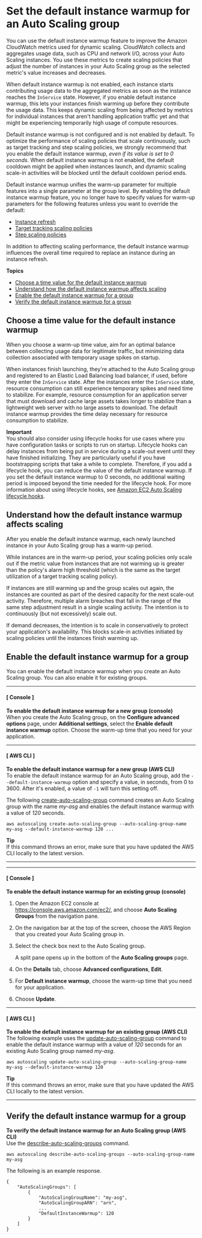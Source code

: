 # Set the default instance warmup for an Auto Scaling group<a name="ec2-auto-scaling-default-instance-warmup"></a>

You can use the default instance warmup feature to improve the Amazon CloudWatch metrics used for dynamic scaling\. CloudWatch collects and aggregates usage data, such as CPU and network I/O, across your Auto Scaling instances\. You use these metrics to create scaling policies that adjust the number of instances in your Auto Scaling group as the selected metric's value increases and decreases\.

When default instance warmup is not enabled, each instance starts contributing usage data to the aggregated metrics as soon as the instance reaches the `InService` state\. However, if you enable default instance warmup, this lets your instances finish warming up before they contribute the usage data\. This keeps dynamic scaling from being affected by metrics for individual instances that aren't handling application traffic yet and that might be experiencing temporarily high usage of compute resources\. 

Default instance warmup is not configured and is not enabled by default\. To optimize the performance of scaling policies that scale continuously, such as target tracking and step scaling policies, we strongly recommend that you enable the default instance warmup, *even if its value is set to 0 seconds*\. When default instance warmup is not enabled, the default cooldown might be applied when instances launch, and dynamic scaling scale\-in activities will be blocked until the default cooldown period ends\.

Default instance warmup unifies the warm\-up parameter for multiple features into a single parameter at the group level\. By enabling the default instance warmup feature, you no longer have to specify values for warm\-up parameters for the following features unless you want to override the default:
+ [Instance refresh](asg-instance-refresh.md#instance-refresh-core-concepts)
+ [Target tracking scaling policies](as-scaling-target-tracking.md#as-target-tracking-scaling-warmup)
+ [Step scaling policies](as-scaling-simple-step.md#as-step-scaling-warmup)

In addition to affecting scaling performance, the default instance warmup influences the overall time required to replace an instance during an instance refresh\.

**Topics**
+ [Choose a time value for the default instance warmup](#determining-the-value-of-the-default-instance-warmup)
+ [Understand how the default instance warmup affects scaling](#understand-how-warmup-affects-scaling)
+ [Enable the default instance warmup for a group](#enable-default-instance-warmup)
+ [Verify the default instance warmup for a group](#verify-default-instance-warmup)

## Choose a time value for the default instance warmup<a name="determining-the-value-of-the-default-instance-warmup"></a>

When you choose a warm\-up time value, aim for an optimal balance between collecting usage data for legitimate traffic, but minimizing data collection associated with temporary usage spikes on startup\.

When instances finish launching, they're attached to the Auto Scaling group and registered to an Elastic Load Balancing load balancer, if used, before they enter the `InService` state\. After the instances enter the `InService` state, resource consumption can still experience temporary spikes and need time to stabilize\. For example, resource consumption for an application server that must download and cache large assets takes longer to stabilize than a lightweight web server with no large assets to download\. The default instance warmup provides the time delay necessary for resource consumption to stabilize\. 

**Important**  
You should also consider using lifecycle hooks for use cases where you have configuration tasks or scripts to run on startup\. Lifecycle hooks can delay instances from being put in service during a scale\-out event until they have finished initializing\. They are particularly useful if you have bootstrapping scripts that take a while to complete\. Therefore, if you add a lifecycle hook, you can reduce the value of the default instance warmup\. If you set the default instance warmup to 0 seconds, no additional waiting period is imposed beyond the time needed for the lifecycle hook\. For more information about using lifecycle hooks, see [Amazon EC2 Auto Scaling lifecycle hooks](lifecycle-hooks.md)\. 

## Understand how the default instance warmup affects scaling<a name="understand-how-warmup-affects-scaling"></a>

After you enable the default instance warmup, each newly launched instance in your Auto Scaling group has a warm\-up period\. 

While instances are in the warm\-up period, your scaling policies only scale out if the metric value from instances that are not warming up is greater than the policy's alarm high threshold \(which is the same as the target utilization of a target tracking scaling policy\)\.

If instances are still warming up and the group scales out again, the instances are counted as part of the desired capacity for the next scale\-out activity\. Therefore, multiple alarm breaches that fall in the range of the same step adjustment result in a single scaling activity\. The intention is to continuously \(but not excessively\) scale out\.

If demand decreases, the intention is to scale in conservatively to protect your application's availability\. This blocks scale\-in activities initiated by scaling policies until the instances finish warming up\.

## Enable the default instance warmup for a group<a name="enable-default-instance-warmup"></a>

You can enable the default instance warmup when you create an Auto Scaling group\. You can also enable it for existing groups\. 

------
#### [ Console ]

**To enable the default instance warmup for a new group \(console\)**  
When you create the Auto Scaling group, on the **Configure advanced options** page, under **Additional settings**, select the **Enable default instance warmup** option\. Choose the warm\-up time that you need for your application\.

------
#### [ AWS CLI ]

**To enable the default instance warmup for a new group \(AWS CLI\)**  
To enable the default instance warmup for an Auto Scaling group, add the `--default-instance-warmup` option and specify a value, in seconds, from 0 to 3600\. After it's enabled, a value of `-1` will turn this setting off\.

The following [create\-auto\-scaling\-group](https://docs.aws.amazon.com/cli/latest/reference/autoscaling/create-auto-scaling-group.html) command creates an Auto Scaling group with the name *my\-asg* and enables the default instance warmup with a value of *120* seconds\.

```
aws autoscaling create-auto-scaling-group --auto-scaling-group-name my-asg --default-instance-warmup 120 ...
```

**Tip**  
If this command throws an error, make sure that you have updated the AWS CLI locally to the latest version\.

------

------
#### [ Console ]

**To enable the default instance warmup for an existing group \(console\)**

1. Open the Amazon EC2 console at [https://console\.aws\.amazon\.com/ec2/](https://console.aws.amazon.com/ec2/), and choose **Auto Scaling Groups** from the navigation pane\.

1. On the navigation bar at the top of the screen, choose the AWS Region that you created your Auto Scaling group in\.

1. Select the check box next to the Auto Scaling group\.

   A split pane opens up in the bottom of the **Auto Scaling groups** page\. 

1. On the **Details** tab, choose **Advanced configurations**, **Edit**\.

1. For **Default instance warmup**, choose the warm\-up time that you need for your application\.

1. Choose **Update**\.

------
#### [ AWS CLI ]

**To enable the default instance warmup for an existing group \(AWS CLI\)**  
The following example uses the [update\-auto\-scaling\-group](https://docs.aws.amazon.com/cli/latest/reference/autoscaling/update-auto-scaling-group.html) command to enable the default instance warmup with a value of *120* seconds for an existing Auto Scaling group named *my\-asg*\.

```
aws autoscaling update-auto-scaling-group --auto-scaling-group-name my-asg --default-instance-warmup 120
```

**Tip**  
If this command throws an error, make sure that you have updated the AWS CLI locally to the latest version\.

------

## Verify the default instance warmup for a group<a name="verify-default-instance-warmup"></a>

**To verify the default instance warmup for an Auto Scaling group \(AWS CLI\)**  
Use the [describe\-auto\-scaling\-groups](https://docs.aws.amazon.com/cli/latest/reference/autoscaling/describe-auto-scaling-groups.html) command\.

```
aws autoscaling describe-auto-scaling-groups --auto-scaling-group-name my-asg
```

The following is an example response\.

```
{
    "AutoScalingGroups": [
        {
            "AutoScalingGroupName": "my-asg",
            "AutoScalingGroupARN": "arn",
            ...
            "DefaultInstanceWarmup": 120
        }
    ]
}
```